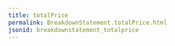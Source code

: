 ```yaml
---
title: totalPrice
permalink: BreakdownStatement.totalPrice.html
jsonid: breakdownstatement_totalprice
---
```


